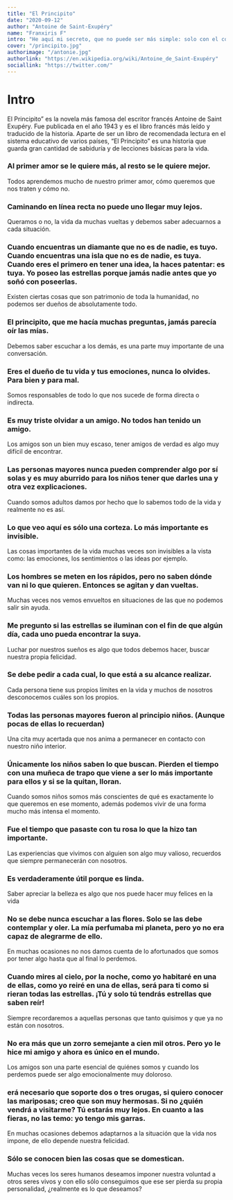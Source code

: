 ```yaml
---
title: "El Principito"
date: "2020-09-12"
author: "Antoine de Saint-Exupéry"
name: "Franxiris F"
intro: "He aquí mi secreto, que no puede ser más simple: solo con el corazón se puede ver bien; lo esencial es invisible a los ojos."
cover: "/principito.jpg"
authorimage: "/antonie.jpg"
authorlink: "https://en.wikipedia.org/wiki/Antoine_de_Saint-Exupéry"
sociallink: "https://twitter.com/"
---
```


# Intro

El Principito” es la novela más famosa del escritor francés Antoine de Saint Exupéry. Fue publicada en el año 1943 y es el libro francés más leído y traducido de la historia.
Aparte de ser un libro de recomendada lectura en el sistema educativo de varios países, “El Principito” es una historia que guarda gran cantidad de sabiduría y de lecciones básicas para la vida.

### Al primer amor se le quiere más, al resto se le quiere mejor.

Todos aprendemos mucho de nuestro primer amor, cómo queremos que nos traten y cómo no.

### Caminando en línea recta no puede uno llegar muy lejos.

Queramos o no, la vida da muchas vueltas y debemos saber adecuarnos a cada situación.

### Cuando encuentras un diamante que no es de nadie, es tuyo. Cuando encuentras una isla que no es de nadie, es tuya. Cuando eres el primero en tener una idea, la haces patentar: es tuya. Yo poseo las estrellas porque jamás nadie antes que yo soñó con poseerlas.

Existen ciertas cosas que son patrimonio de toda la humanidad, no podemos ser dueños de absolutamente todo.

### El principito, que me hacía muchas preguntas, jamás parecía oír las mías.

Debemos saber escuchar a los demás, es una parte muy importante de una conversación.

### Eres el dueño de tu vida y tus emociones, nunca lo olvides. Para bien y para mal.

Somos responsables de todo lo que nos sucede de forma directa o indirecta.

### Es muy triste olvidar a un amigo. No todos han tenido un amigo.

Los amigos son un bien muy escaso, tener amigos de verdad es algo muy difícil de encontrar.

### Las personas mayores nunca pueden comprender algo por sí solas y es muy aburrido para los niños tener que darles una y otra vez explicaciones.

Cuando somos adultos damos por hecho que lo sabemos todo de la vida y realmente no es así.

### Lo que veo aquí es sólo una corteza. Lo más importante es invisible.

Las cosas importantes de la vida muchas veces son invisibles a la vista como: las emociones, los sentimientos o las ideas por ejemplo.

### Los hombres se meten en los rápidos, pero no saben dónde van ni lo que quieren. Entonces se agitan y dan vueltas.

Muchas veces nos vemos envueltos en situaciones de las que no podemos salir sin ayuda.

### Me pregunto si las estrellas se iluminan con el fin de que algún día, cada uno pueda encontrar la suya.

Luchar por nuestros sueños es algo que todos debemos hacer, buscar nuestra propia felicidad.

### Se debe pedir a cada cual, lo que está a su alcance realizar.

Cada persona tiene sus propios límites en la vida y muchos de nosotros desconocemos cuáles son los propios.

### Todas las personas mayores fueron al principio niños. (Aunque pocas de ellas lo recuerdan)

Una cita muy acertada que nos anima a permanecer en contacto con nuestro niño interior.

### Únicamente los niños saben lo que buscan. Pierden el tiempo con una muñeca de trapo que viene a ser lo más importante para ellos y si se la quitan, lloran.

Cuando somos niños somos más conscientes de qué es exactamente lo que queremos en ese momento, además podemos vivir de una forma mucho más intensa el momento.

### Fue el tiempo que pasaste con tu rosa lo que la hizo tan importante.

Las experiencias que vivimos con alguien son algo muy valioso, recuerdos que siempre permanecerán con nosotros.

### Es verdaderamente útil porque es linda.

Saber apreciar la belleza es algo que nos puede hacer muy felices en la vida

### No se debe nunca escuchar a las flores. Solo se las debe contemplar y oler. La mía perfumaba mi planeta, pero yo no era capaz de alegrarme de ello.

En muchas ocasiones no nos damos cuenta de lo afortunados que somos por tener algo hasta que al final lo perdemos.

### Cuando mires al cielo, por la noche, como yo habitaré en una de ellas, como yo reiré en una de ellas, será para ti como si rieran todas las estrellas. ¡Tú y solo tú tendrás estrellas que saben reír!

Siempre recordaremos a aquellas personas que tanto quisimos y que ya no están con nosotros.

### No era más que un zorro semejante a cien mil otros. Pero yo le hice mi amigo y ahora es único en el mundo.

Los amigos son una parte esencial de quiénes somos y cuando los perdemos puede ser algo emocionalmente muy doloroso.

### erá necesario que soporte dos o tres orugas, si quiero conocer las mariposas; creo que son muy hermosas. Si no ¿quién vendrá a visitarme? Tú estarás muy lejos. En cuanto a las fieras, no las temo: yo tengo mis garras.

En muchas ocasiones debemos adaptarnos a la situación que la vida nos impone, de ello depende nuestra felicidad.

### Sólo se conocen bien las cosas que se domestican.

Muchas veces los seres humanos deseamos imponer nuestra voluntad a otros seres vivos y con ello sólo conseguimos que ese ser pierda su propia personalidad, ¿realmente es lo que deseamos?
